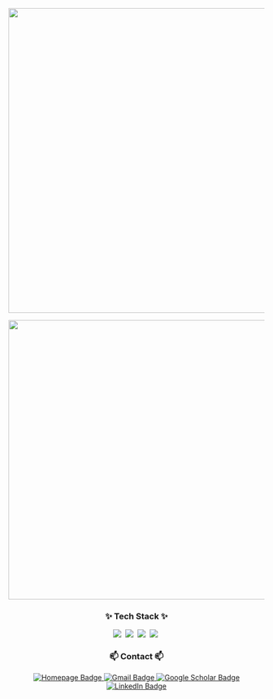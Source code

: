 <p align="center">
  <img src="https://capsule-render.vercel.app/api?type=waving&color=auto&height=200&section=header&text=Yong+Chae+Kim&fontSize=60" width="600" />
</p>

<!-- 🧑‍💻 깃허브 프로필 카드 -->
<p align="center">
  <img src="http://github-profile-summary-cards.vercel.app/api/cards/profile-details?username=97yong&theme=aura_dark" width="550" />
</p>
<!-- 📊 깃허브 활동 통계 카드 -->
<p align="center">
<!--   <img src="http://github-profile-summary-cards.vercel.app/api/cards/stats?username=97yong&theme=aura_dark" width="345"/> -->
<!--   <img src="http://github-profile-summary-cards.vercel.app/api/cards/most-commit-language?username=97yong&theme=aura_dark"  width="345" /> -->
</p>

<h3 align="center">✨ Tech Stack ✨</h3>

<div align="center">
  <img src="https://img.shields.io/badge/python-3670A0?style=for-the-badge&logo=python&logoColor=ffdd54" />&nbsp;
  <img src="https://img.shields.io/badge/pytorch-ee4c2c?style=for-the-badge&logo=pytorch&logoColor=white" />&nbsp;
  <img src="https://img.shields.io/badge/tensorflow-ff6f00?style=for-the-badge&logo=tensorflow&logoColor=white" />&nbsp;
  <img src="https://img.shields.io/badge/scikit--learn-F7931E?style=for-the-badge&logo=scikitlearn&logoColor=white" />&nbsp;
</div>

<!-- Contact -->
<h3 align="center">📫 Contact 📫</h3>
<p align="center">
  <!-- Homepage -->
  <a href="https://www.yongchae.com" target="_blank">
    <img src="https://img.shields.io/badge/Homepage-000000?style=for-the-badge&logo=googlechrome&logoColor=white" alt="Homepage Badge"/>
  </a>

  <!-- Gmail -->
  <a href="mailto:313nara@snu.ac.kr">
    <img src="https://img.shields.io/badge/Gmail-D14836?style=for-the-badge&logo=Gmail&logoColor=white" alt="Gmail Badge"/>
  </a>

  <!-- Google Scholar -->
  <a href="https://scholar.google.com/citations?user=qex9tLkAAAAJ&hl=ko" target="_blank">
    <img src="https://img.shields.io/badge/Google%20Scholar-3366CC?style=for-the-badge&logo=Google-scholar&logoColor=white" alt="Google Scholar Badge"/>
  </a>

  <!-- LinkedIn -->
  <a href="https://www.linkedin.com/in/yong-chae-kim-89720b229" target="_blank">
    <img src="https://img.shields.io/badge/LinkedIn-0A66C2?style=for-the-badge&logo=Linkedin&logoColor=white" alt="LinkedIn Badge"/>
  </a>
</p>

